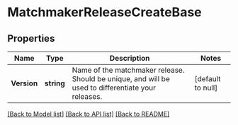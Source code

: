 # MatchmakerReleaseCreateBase

## Properties
Name | Type | Description | Notes
------------ | ------------- | ------------- | -------------
**Version** | **string** | Name of the matchmaker release. Should be unique, and will be used to differentiate your releases. | [default to null]

[[Back to Model list]](../README.md#documentation-for-models) [[Back to API list]](../README.md#documentation-for-api-endpoints) [[Back to README]](../README.md)


